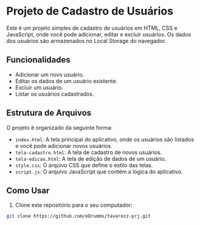 # Projeto de Cadastro de Usuários

Este é um projeto simples de cadastro de usuários em HTML, CSS e JavaScript, onde você pode adicionar, editar e excluir usuários. Os dados dos usuários são armazenados no Local Storage do navegador.

## Funcionalidades

- Adicionar um novo usuário.
- Editar os dados de um usuário existente.
- Excluir um usuário.
- Listar os usuários cadastrados.

## Estrutura de Arquivos

O projeto é organizado da seguinte forma:

- `index.html`: A tela principal do aplicativo, onde os usuários são listados e você pode adicionar novos usuários.
- `tela-cadastro.html`: A tela de cadastro de novos usuários.
- `tela-edicao.html`: A tela de edição de dados de um usuário.
- `style.css`: O arquivo CSS que define o estilo das telas.
- `script.js`: O arquivo JavaScript que contém a lógica do aplicativo.

## Como Usar

1. Clone este repositório para o seu computador:

```bash
git clone https://github.com/eDrumms/tavarezz-prj.git
